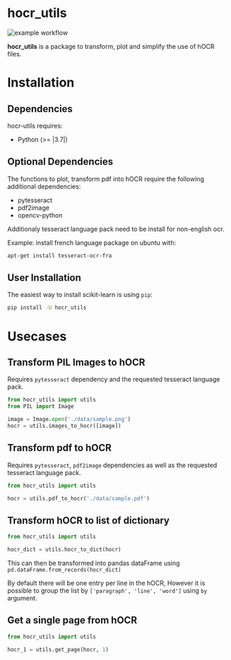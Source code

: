 
# hocr_utils

![example workflow](https://github.com/Mrmarx/hocr_utils/workflows/CI/badge.svg?branch=master)

**hocr_utils** is a package to transform, plot and simplify the use of hOCR files.

# Installation

## Dependencies

hocr-utils requires:

- Python (>= |3.7|)

## Optional Dependencies

The functions to plot, transform pdf into hOCR require the following additional dependencies:

- pytesseract
- pdf2image
- opencv-python

Additionaly tesseract language pack need to be install for non-english ocr.

Example: install french language package on ubuntu with:

```bash
apt-get install tesseract-ocr-fra
```

## User Installation

The easiest way to install scikit-learn is using `pip`:

```bash
pip install -U hocr_utils

```
    
# Usecases

## Transform PIL Images to hOCR

Requires `pytesseract` dependency and the requested tesseract language pack.

```python
from hocr_utils import utils
from PIL import Image

image = Image.open('./data/sample.png')
hocr = utils.images_to_hocr([image])
```

## Transform pdf to hOCR

Requires `pytesseract`, `pdf2image` dependencies as well as the requested tesseract language pack.


```python
from hocr_utils import utils

hocr = utils.pdf_to_hocr('./data/sample.pdf')
```

## Transform hOCR to list of dictionary

```python
from hocr_utils import utils

hocr_dict = utils.hocr_to_dict(hocr)
```
This can then be transformed into pandas dataFrame using `pd.dataFrame.from_records(hocr_dict)`

By default there will be one entry per line in the hOCR, However it is possible to group the list by `['paragraph', 'line', 'word']` using `by` argument.

## Get a single page from hOCR

```python
from hocr_utils import utils

hocr_1 = utils.get_page(hocr, 1)
```
